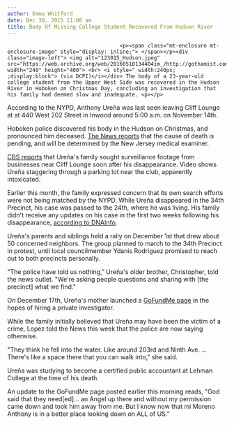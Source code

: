 ```yaml
---
author: Emma Whitford
date: Dec 30, 2015 11:00 am
title: Body Of Missing College Student Recovered From Hudson River
---
```


	
										<p><span class="mt-enclosure mt-enclosure-image" style="display: inline;"> </span></p><div class="image-left"> <img alt="123015_Hudson.jpeg" src="https://web.archive.org/web/20160510134404im_/http://gothamist.com/attachments/nyc_ewhitford/123015_Hudson.jpeg" width="240" height="400"> <br> <i style=" width:240px; ;display:block"> (via DCPI)</i></div> The body of a 23-year-old college student from the Upper West Side was recovered in the Hudson River in Hoboken on Christmas Day, concluding an investigation that his family had deemed slow and inadequate. <p></p>

<p>According to the NYPD, Anthony Ure&#xF1;a was last seen leaving Cliff Lounge at at 440 West 202 Street in Inwood around 5:00 a.m. on November 14th.</p>

<p>Hoboken police discovered his body in the Hudson on Christmas, and pronounced him deceased. <a href="https://web.archive.org/web/20160510134404/http://www.nydailynews.com/new-york/missing-lehman-college-student-found-dead-hudson-river-article-1.2480493">The News reports</a> that the cause of death is pending, and will be determined by the New Jersey medical examiner. </p>

<p><a href="https://web.archive.org/web/20160510134404/http://newyork.cbslocal.com/2015/12/29/missing-college-student-dead-n-j/">CBS reports</a> that Ure&#xF1;a&apos;s family sought surveillance footage from businesses near Cliff Lounge soon after his disappearance. Video shows Ure&#xF1;a staggering through a parking lot near the club, apparently intoxicated. </p>

<p>Earlier this month, the family expressed concern that its own search efforts were not being matched by the NYPD. While Ure&#xF1;a disappeared in the 34th Precinct, his case was passed to the 24th, where he was living. His family didn&apos;t receive any updates on his case in the first two weeks following his disappearance, <a href="https://web.archive.org/web/20160510134404/http://www.dnainfo.com/new-york/20151201/inwood/relatives-of-man-who-went-missing-inwood-last-month-beg-for-aid">according to DNAInfo</a>. </p>

<p>Ure&#xF1;a&apos;s parents and siblings held a rally on December 1st that drew about 50 concerned neighbors. The group planned to march to the 34th Precinct in protest, until local councilmember Ydanis Rodriguez promised to reach out to both precincts personally. </p>

<p>&quot;The police have told us nothing,&#x201D; Ure&#xF1;a&apos;s older brother, Christopher, told the news outlet. &quot;We&apos;re asking people questions and sharing with [the precinct] what we find.&quot; </p>

<p>On December 17th, Ure&#xF1;a&apos;s mother launched a <a href="https://web.archive.org/web/20160510134404/https://www.gofundme.com/anthonyaurena">GoFundMe page</a> in the hopes of hiring a private investigator. </p>

<p>While the family initially believed that Ure&#xF1;a may have been the victim of a crime, Lopez told the News this week that the police are now saying otherwise. </p>

<p>&quot;They think he fell into the water. Like around 203rd and Ninth Ave. ... There&apos;s like a space there that you can walk into,&quot; she said. </p>

<p>Ure&#xF1;a was studying to become a certified public accountant at Lehman College at the time of his death. </p>

<p>An update to the GoFundMe page posted earlier this morning reads, &quot;God said that they need[ed]... an Angel up there and without my permission came down and took him away from me. But I know now that mi Moreno Anthony is in a better place looking down on ALL of US.&quot;</p>					
										
									
				